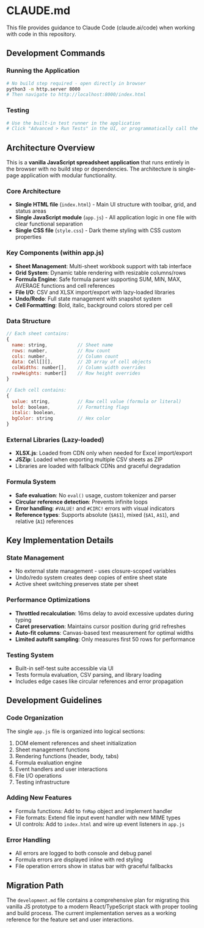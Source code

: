 # CLAUDE.md

This file provides guidance to Claude Code (claude.ai/code) when working with code in this repository.

## Development Commands

### Running the Application
```bash
# No build step required - open directly in browser
python3 -m http.server 8000
# Then navigate to http://localhost:8000/index.html
```

### Testing
```bash
# Use the built-in test runner in the application
# Click "Advanced > Run Tests" in the UI, or programmatically call the test function
```

## Architecture Overview

This is a **vanilla JavaScript spreadsheet application** that runs entirely in the browser with no build step or dependencies. The architecture is single-page application with modular functionality.

### Core Architecture
- **Single HTML file** (`index.html`) - Main UI structure with toolbar, grid, and status areas
- **Single JavaScript module** (`app.js`) - All application logic in one file with clear functional separation
- **Single CSS file** (`style.css`) - Dark theme styling with CSS custom properties

### Key Components (within app.js)
- **Sheet Management**: Multi-sheet workbook support with tab interface
- **Grid System**: Dynamic table rendering with resizable columns/rows 
- **Formula Engine**: Safe formula parser supporting SUM, MIN, MAX, AVERAGE functions and cell references
- **File I/O**: CSV and XLSX import/export with lazy-loaded libraries
- **Undo/Redo**: Full state management with snapshot system
- **Cell Formatting**: Bold, italic, background colors stored per cell

### Data Structure
```javascript
// Each sheet contains:
{
  name: string,           // Sheet name
  rows: number,           // Row count  
  cols: number,           // Column count
  data: Cell[][],         // 2D array of cell objects
  colWidths: number[],    // Column width overrides
  rowHeights: number[]    // Row height overrides
}

// Each cell contains:
{
  value: string,          // Raw cell value (formula or literal)
  bold: boolean,          // Formatting flags
  italic: boolean,
  bgColor: string         // Hex color
}
```

### External Libraries (Lazy-loaded)
- **XLSX.js**: Loaded from CDN only when needed for Excel import/export
- **JSZip**: Loaded when exporting multiple CSV sheets as ZIP
- Libraries are loaded with fallback CDNs and graceful degradation

### Formula System
- **Safe evaluation**: No `eval()` usage, custom tokenizer and parser
- **Circular reference detection**: Prevents infinite loops
- **Error handling**: `#VALUE!` and `#CIRC!` errors with visual indicators
- **Reference types**: Supports absolute (`$A$1`), mixed (`$A1`, `A$1`), and relative (`A1`) references

## Key Implementation Details

### State Management
- No external state management - uses closure-scoped variables
- Undo/redo system creates deep copies of entire sheet state
- Active sheet switching preserves state per sheet

### Performance Optimizations
- **Throttled recalculation**: 16ms delay to avoid excessive updates during typing
- **Caret preservation**: Maintains cursor position during grid refreshes
- **Auto-fit columns**: Canvas-based text measurement for optimal widths
- **Limited autofit sampling**: Only measures first 50 rows for performance

### Testing System
- Built-in self-test suite accessible via UI
- Tests formula evaluation, CSV parsing, and library loading
- Includes edge cases like circular references and error propagation

## Development Guidelines

### Code Organization
The single `app.js` file is organized into logical sections:
1. DOM element references and sheet initialization
2. Sheet management functions
3. Rendering functions (header, body, tabs)
4. Formula evaluation engine
5. Event handlers and user interactions
6. File I/O operations
7. Testing infrastructure

### Adding New Features
- Formula functions: Add to `fnMap` object and implement handler
- File formats: Extend file input event handler with new MIME types
- UI controls: Add to `index.html` and wire up event listeners in `app.js`

### Error Handling
- All errors are logged to both console and debug panel
- Formula errors are displayed inline with red styling
- File operation errors show in status bar with graceful fallbacks

## Migration Path

The `development.md` file contains a comprehensive plan for migrating this vanilla JS prototype to a modern React/TypeScript stack with proper tooling and build process. The current implementation serves as a working reference for the feature set and user interactions.